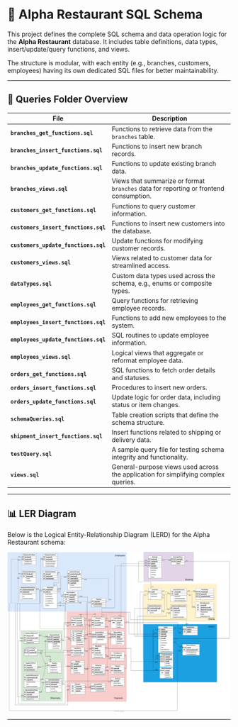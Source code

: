 # 🧾 Alpha Restaurant SQL Schema

This project defines the complete SQL schema and data operation logic for the **Alpha Restaurant** database. It includes table definitions, data types, insert/update/query functions, and views.

The structure is modular, with each entity (e.g., branches, customers, employees) having its own dedicated SQL files for better maintainability.

---

## 📁 Queries Folder Overview

| File | Description |
|------|-------------|
| **`branches_get_functions.sql`** | Functions to retrieve data from the `branches` table. |
| **`branches_insert_functions.sql`** | Functions to insert new branch records. |
| **`branches_update_functions.sql`** | Functions to update existing branch data. |
| **`branches_views.sql`** | Views that summarize or format `branches` data for reporting or frontend consumption. |
| **`customers_get_functions.sql`** | Functions to query customer information. |
| **`customers_insert_functions.sql`** | Functions to insert new customers into the database. |
| **`customers_update_functions.sql`** | Update functions for modifying customer records. |
| **`customers_views.sql`** | Views related to customer data for streamlined access. |
| **`dataTypes.sql`** | Custom data types used across the schema, e.g., enums or composite types. |
| **`employees_get_functions.sql`** | Query functions for retrieving employee records. |
| **`employees_insert_functions.sql`** | Functions to add new employees to the system. |
| **`employees_update_functions.sql`** | SQL routines to update employee information. |
| **`employees_views.sql`** | Logical views that aggregate or reformat employee data. |
| **`orders_get_functions.sql`** | SQL functions to fetch order details and statuses. |
| **`orders_insert_functions.sql`** | Procedures to insert new orders. |
| **`orders_update_functions.sql`** | Update logic for order data, including status or item changes. |
| **`schemaQueries.sql`** | Table creation scripts that define the schema structure. |
| **`shipment_insert_functions.sql`** | Insert functions related to shipping or delivery data. |
| **`testQuery.sql`** | A sample query file for testing schema integrity and functionality. |
| **`views.sql`** | General-purpose views used across the application for simplifying complex queries. |

---

## 📊 LER Diagram

Below is the Logical Entity-Relationship Diagram (LERD) for the Alpha Restaurant schema:

![LER Diagram](SVGs/LERD.svg)

---


